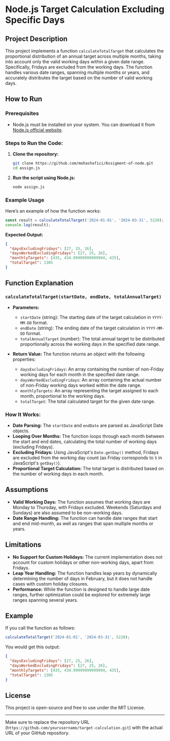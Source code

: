 
# Node.js Target Calculation Excluding Specific Days

## Project Description

This project implements a function `calculateTotalTarget` that calculates the proportional distribution of an annual target across multiple months, taking into account only the valid working days within a given date range. Specifically, Fridays are excluded from the working days. The function handles various date ranges, spanning multiple months or years, and accurately distributes the target based on the number of valid working days.

## How to Run

### Prerequisites

- Node.js must be installed on your system. You can download it from [Node.js official website](https://nodejs.org).

### Steps to Run the Code:

1. **Clone the repository:**
   ```bash
   git clone https://github.com/mohashafici/Assigment-of-node.git
   cd assign.js
   ```

2. **Run the script using Node.js:**
   ```bash
   node assign.js
   ```


### Example Usage

Here’s an example of how the function works:

```js
const result = calculateTotalTarget('2024-01-01', '2024-03-31', 5220);
console.log(result);
```

**Expected Output:**
```json
{
  "daysExcludingFridays": [27, 25, 26],
  "daysWorkedExcludingFridays": [27, 25, 26],
  "monthlyTargets": [435, 434.99999999999994, 435],
  "totalTarget": 1305
}
```

## Function Explanation

### `calculateTotalTarget(startDate, endDate, totalAnnualTarget)`

- **Parameters:**
  - `startDate` (string): The starting date of the target calculation in `YYYY-MM-DD` format.
  - `endDate` (string): The ending date of the target calculation in `YYYY-MM-DD` format.
  - `totalAnnualTarget` (number): The total annual target to be distributed proportionally across the working days in the specified date range.

- **Return Value:**
  The function returns an object with the following properties:
  - `daysExcludingFridays`: An array containing the number of non-Friday working days for each month in the specified date range.
  - `daysWorkedExcludingFridays`: An array containing the actual number of non-Friday working days worked within the date range.
  - `monthlyTargets`: An array representing the target assigned to each month, proportional to the working days.
  - `totalTarget`: The total calculated target for the given date range.

### How It Works:
- **Date Parsing:** The `startDate` and `endDate` are parsed as JavaScript Date objects.
- **Looping Over Months:** The function loops through each month between the start and end dates, calculating the total number of working days (excluding Fridays).
- **Excluding Fridays:** Using JavaScript's `Date.getDay()` method, Fridays are excluded from the working day count (as Friday corresponds to `5` in JavaScript's `getDay()`).
- **Proportional Target Calculation:** The total target is distributed based on the number of working days in each month.

## Assumptions

- **Valid Working Days:** The function assumes that working days are Monday to Thursday, with Fridays excluded. Weekends (Saturdays and Sundays) are also assumed to be non-working days.
- **Date Range Handling:** The function can handle date ranges that start and end mid-month, as well as ranges that span multiple months or years.

## Limitations

- **No Support for Custom Holidays:** The current implementation does not account for custom holidays or other non-working days, apart from Fridays.
- **Leap Year Handling:** The function handles leap years by dynamically determining the number of days in February, but it does not handle cases with custom holiday closures.
- **Performance:** While the function is designed to handle large date ranges, further optimization could be explored for extremely large ranges spanning several years.

## Example

If you call the function as follows:
```js
calculateTotalTarget('2024-01-01', '2024-03-31', 5220);
```

You would get this output:
```json
{
  "daysExcludingFridays": [27, 25, 26],
  "daysWorkedExcludingFridays": [27, 25, 26],
  "monthlyTargets": [435, 434.99999999999994, 435],
  "totalTarget": 1305
}
```

## License

This project is open-source and free to use under the MIT License.

---

Make sure to replace the repository URL (`https://github.com/yourusername/target-calculation.git`) with the actual URL of your GitHub repository.